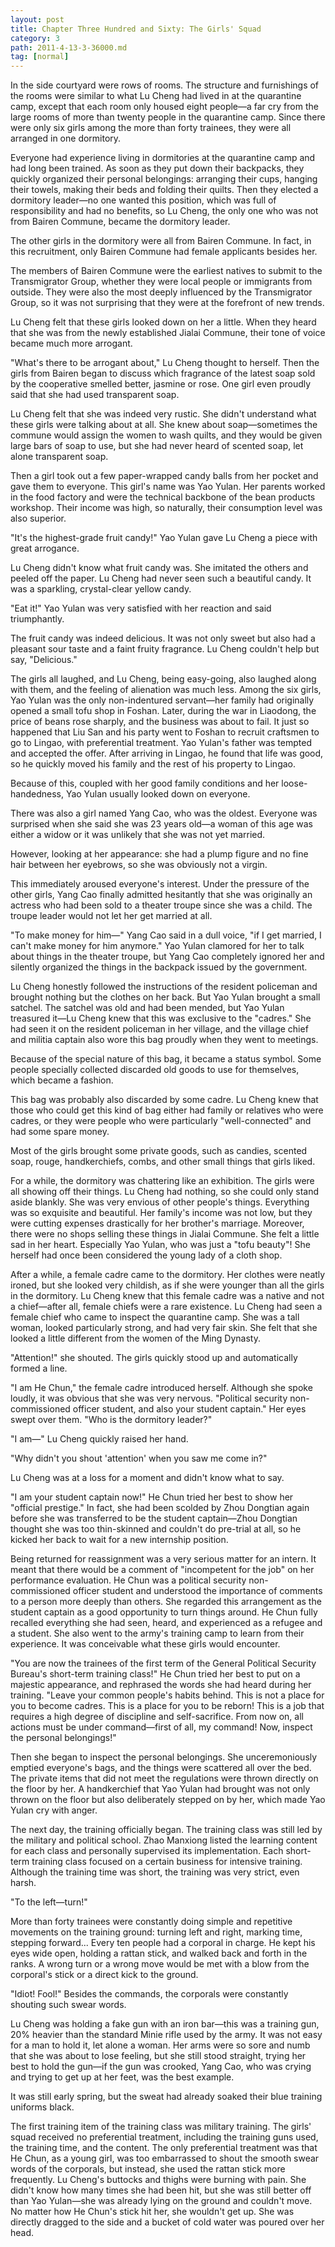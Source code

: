 ```yaml
---
layout: post
title: Chapter Three Hundred and Sixty: The Girls' Squad
category: 3
path: 2011-4-13-3-36000.md
tag: [normal]
---
```


In the side courtyard were rows of rooms. The structure and furnishings of the rooms were similar to what Lu Cheng had lived in at the quarantine camp, except that each room only housed eight people—a far cry from the large rooms of more than twenty people in the quarantine camp. Since there were only six girls among the more than forty trainees, they were all arranged in one dormitory.

Everyone had experience living in dormitories at the quarantine camp and had long been trained. As soon as they put down their backpacks, they quickly organized their personal belongings: arranging their cups, hanging their towels, making their beds and folding their quilts. Then they elected a dormitory leader—no one wanted this position, which was full of responsibility and had no benefits, so Lu Cheng, the only one who was not from Bairen Commune, became the dormitory leader.

The other girls in the dormitory were all from Bairen Commune. In fact, in this recruitment, only Bairen Commune had female applicants besides her.

The members of Bairen Commune were the earliest natives to submit to the Transmigrator Group, whether they were local people or immigrants from outside. They were also the most deeply influenced by the Transmigrator Group, so it was not surprising that they were at the forefront of new trends.

Lu Cheng felt that these girls looked down on her a little. When they heard that she was from the newly established Jialai Commune, their tone of voice became much more arrogant.

"What's there to be arrogant about," Lu Cheng thought to herself. Then the girls from Bairen began to discuss which fragrance of the latest soap sold by the cooperative smelled better, jasmine or rose. One girl even proudly said that she had used transparent soap.

Lu Cheng felt that she was indeed very rustic. She didn't understand what these girls were talking about at all. She knew about soap—sometimes the commune would assign the women to wash quilts, and they would be given large bars of soap to use, but she had never heard of scented soap, let alone transparent soap.

Then a girl took out a few paper-wrapped candy balls from her pocket and gave them to everyone. This girl's name was Yao Yulan. Her parents worked in the food factory and were the technical backbone of the bean products workshop. Their income was high, so naturally, their consumption level was also superior.

"It's the highest-grade fruit candy!" Yao Yulan gave Lu Cheng a piece with great arrogance.

Lu Cheng didn't know what fruit candy was. She imitated the others and peeled off the paper. Lu Cheng had never seen such a beautiful candy. It was a sparkling, crystal-clear yellow candy.

"Eat it!" Yao Yulan was very satisfied with her reaction and said triumphantly.

The fruit candy was indeed delicious. It was not only sweet but also had a pleasant sour taste and a faint fruity fragrance. Lu Cheng couldn't help but say, "Delicious."

The girls all laughed, and Lu Cheng, being easy-going, also laughed along with them, and the feeling of alienation was much less. Among the six girls, Yao Yulan was the only non-indentured servant—her family had originally opened a small tofu shop in Foshan. Later, during the war in Liaodong, the price of beans rose sharply, and the business was about to fail. It just so happened that Liu San and his party went to Foshan to recruit craftsmen to go to Lingao, with preferential treatment. Yao Yulan's father was tempted and accepted the offer. After arriving in Lingao, he found that life was good, so he quickly moved his family and the rest of his property to Lingao.

Because of this, coupled with her good family conditions and her loose-handedness, Yao Yulan usually looked down on everyone.

There was also a girl named Yang Cao, who was the oldest. Everyone was surprised when she said she was 23 years old—a woman of this age was either a widow or it was unlikely that she was not yet married.

However, looking at her appearance: she had a plump figure and no fine hair between her eyebrows, so she was obviously not a virgin.

This immediately aroused everyone's interest. Under the pressure of the other girls, Yang Cao finally admitted hesitantly that she was originally an actress who had been sold to a theater troupe since she was a child. The troupe leader would not let her get married at all.

"To make money for him—" Yang Cao said in a dull voice, "if I get married, I can't make money for him anymore." Yao Yulan clamored for her to talk about things in the theater troupe, but Yang Cao completely ignored her and silently organized the things in the backpack issued by the government.

Lu Cheng honestly followed the instructions of the resident policeman and brought nothing but the clothes on her back. But Yao Yulan brought a small satchel. The satchel was old and had been mended, but Yao Yulan treasured it—Lu Cheng knew that this was exclusive to the "cadres." She had seen it on the resident policeman in her village, and the village chief and militia captain also wore this bag proudly when they went to meetings.

Because of the special nature of this bag, it became a status symbol. Some people specially collected discarded old goods to use for themselves, which became a fashion.

This bag was probably also discarded by some cadre. Lu Cheng knew that those who could get this kind of bag either had family or relatives who were cadres, or they were people who were particularly "well-connected" and had some spare money.

Most of the girls brought some private goods, such as candies, scented soap, rouge, handkerchiefs, combs, and other small things that girls liked.

For a while, the dormitory was chattering like an exhibition. The girls were all showing off their things. Lu Cheng had nothing, so she could only stand aside blankly. She was very envious of other people's things. Everything was so exquisite and beautiful. Her family's income was not low, but they were cutting expenses drastically for her brother's marriage. Moreover, there were no shops selling these things in Jialai Commune. She felt a little sad in her heart. Especially Yao Yulan, who was just a "tofu beauty"! She herself had once been considered the young lady of a cloth shop.

After a while, a female cadre came to the dormitory. Her clothes were neatly ironed, but she looked very childish, as if she were younger than all the girls in the dormitory. Lu Cheng knew that this female cadre was a native and not a chief—after all, female chiefs were a rare existence. Lu Cheng had seen a female chief who came to inspect the quarantine camp. She was a tall woman, looked particularly strong, and had very fair skin. She felt that she looked a little different from the women of the Ming Dynasty.

"Attention!" she shouted. The girls quickly stood up and automatically formed a line.

"I am He Chun," the female cadre introduced herself. Although she spoke loudly, it was obvious that she was very nervous. "Political security non-commissioned officer student, and also your student captain." Her eyes swept over them. "Who is the dormitory leader?"

"I am—" Lu Cheng quickly raised her hand.

"Why didn't you shout 'attention' when you saw me come in?"

Lu Cheng was at a loss for a moment and didn't know what to say.

"I am your student captain now!" He Chun tried her best to show her "official prestige." In fact, she had been scolded by Zhou Dongtian again before she was transferred to be the student captain—Zhou Dongtian thought she was too thin-skinned and couldn't do pre-trial at all, so he kicked her back to wait for a new internship position.

Being returned for reassignment was a very serious matter for an intern. It meant that there would be a comment of "incompetent for the job" on her performance evaluation. He Chun was a political security non-commissioned officer student and understood the importance of comments to a person more deeply than others. She regarded this arrangement as the student captain as a good opportunity to turn things around. He Chun fully recalled everything she had seen, heard, and experienced as a refugee and a student. She also went to the army's training camp to learn from their experience. It was conceivable what these girls would encounter.

"You are now the trainees of the first term of the General Political Security Bureau's short-term training class!" He Chun tried her best to put on a majestic appearance, and rephrased the words she had heard during her training. "Leave your common people's habits behind. This is not a place for you to become cadres. This is a place for you to be reborn! This is a job that requires a high degree of discipline and self-sacrifice. From now on, all actions must be under command—first of all, my command! Now, inspect the personal belongings!"

Then she began to inspect the personal belongings. She unceremoniously emptied everyone's bags, and the things were scattered all over the bed. The private items that did not meet the regulations were thrown directly on the floor by her. A handkerchief that Yao Yulan had brought was not only thrown on the floor but also deliberately stepped on by her, which made Yao Yulan cry with anger.

The next day, the training officially began. The training class was still led by the military and political school. Zhao Manxiong listed the learning content for each class and personally supervised its implementation. Each short-term training class focused on a certain business for intensive training. Although the training time was short, the training was very strict, even harsh.

"To the left—turn!"

More than forty trainees were constantly doing simple and repetitive movements on the training ground: turning left and right, marking time, stepping forward... Every ten people had a corporal in charge. He kept his eyes wide open, holding a rattan stick, and walked back and forth in the ranks. A wrong turn or a wrong move would be met with a blow from the corporal's stick or a direct kick to the ground.

"Idiot! Fool!" Besides the commands, the corporals were constantly shouting such swear words.

Lu Cheng was holding a fake gun with an iron bar—this was a training gun, 20% heavier than the standard Minie rifle used by the army. It was not easy for a man to hold it, let alone a woman. Her arms were so sore and numb that she was about to lose feeling, but she still stood straight, trying her best to hold the gun—if the gun was crooked, Yang Cao, who was crying and trying to get up at her feet, was the best example.

It was still early spring, but the sweat had already soaked their blue training uniforms black.

The first training item of the training class was military training. The girls' squad received no preferential treatment, including the training guns used, the training time, and the content. The only preferential treatment was that He Chun, as a young girl, was too embarrassed to shout the smooth swear words of the corporals, but instead, she used the rattan stick more frequently. Lu Cheng's buttocks and thighs were burning with pain. She didn't know how many times she had been hit, but she was still better off than Yao Yulan—she was already lying on the ground and couldn't move. No matter how He Chun's stick hit her, she wouldn't get up. She was directly dragged to the side and a bucket of cold water was poured over her head.